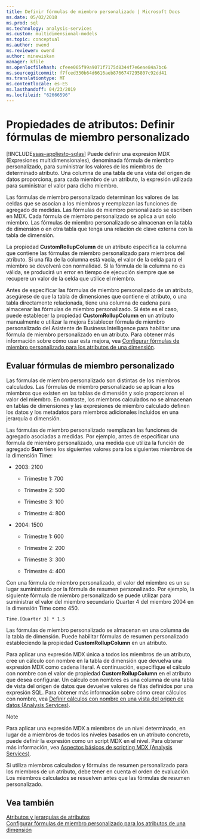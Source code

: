 ```yaml
---
title: Definir fórmulas de miembro personalizado | Microsoft Docs
ms.date: 05/02/2018
ms.prod: sql
ms.technology: analysis-services
ms.custom: multidimensional-models
ms.topic: conceptual
ms.author: owend
ms.reviewer: owend
author: minewiskan
manager: kfile
ms.openlocfilehash: cfeee065f99a9071f7175d8344f7e6eae84a7bc6
ms.sourcegitcommit: f7fced330b64d6616aeb8766747295807c92dd41
ms.translationtype: MT
ms.contentlocale: es-ES
ms.lasthandoff: 04/23/2019
ms.locfileid: "62666596"
---
```

# <a name="attribute-properties---define-custom-member-formulas"></a>Propiedades de atributos: Definir fórmulas de miembro personalizado
[!INCLUDE[ssas-appliesto-sqlas](../../includes/ssas-appliesto-sqlas.md)]
  Puede definir una expresión MDX (Expresiones multidimensionales), denominada fórmula de miembro personalizado, para suministrar los valores de los miembros de determinado atributo. Una columna de una tabla de una vista del origen de datos proporciona, para cada miembro de un atributo, la expresión utilizada para suministrar el valor para dicho miembro.  
  
 Las fórmulas de miembro personalizado determinan los valores de las celdas que se asocian a los miembros y reemplazan las funciones de agregado de medidas. Las fórmulas de miembro personalizado se escriben en MDX. Cada fórmula de miembro personalizado se aplica a un solo miembro. Las fórmulas de miembro personalizado se almacenan en la tabla de dimensión o en otra tabla que tenga una relación de clave externa con la tabla de dimensión.  
  
 La propiedad **CustomRollupColumn** de un atributo especifica la columna que contiene las fórmulas de miembro personalizado para miembros del atributo. Si una fila de la columna está vacía, el valor de la celda para el miembro se devolverá con normalidad. Si la fórmula de la columna no es válida, se producirá un error en tiempo de ejecución siempre que se recupere un valor de la celda que utilice el miembro.  
  
 Antes de especificar las fórmulas de miembro personalizado de un atributo, asegúrese de que la tabla de dimensiones que contiene el atributo, o una tabla directamente relacionada, tiene una columna de cadena para almacenar las fórmulas de miembro personalizado. Si éste es el caso, puede establecer la propiedad **CustomRollupColumn** en un atributo manualmente o utilizar la mejora Establecer fórmula de miembro personalizado del Asistente de Business Intelligence para habilitar una fórmula de miembro personalizado en un atributo. Para obtener más información sobre cómo usar esta mejora, vea [Configurar fórmulas de miembro personalizado para los atributos de una dimensión](../../analysis-services/multidimensional-models/bi-wizard-custom-member-formulas-for-attributes-in-a-dimension.md).  
  
## <a name="evaluating-custom-member-formulas"></a>Evaluar fórmulas de miembro personalizado  
 Las fórmulas de miembro personalizado son distintas de los miembros calculados. Las fórmulas de miembro personalizado se aplican a los miembros que existen en las tablas de dimensión y solo proporcionan el valor del miembro. En contraste, los miembros calculados no se almacenan en tablas de dimensiones y las expresiones de miembro calculado definen los datos y los metadatos para miembros adicionales incluidos en una jerarquía o dimensión.  
  
 Las fórmulas de miembro personalizado reemplazan las funciones de agregado asociadas a medidas. Por ejemplo, antes de especificar una fórmula de miembro personalizado, una medida que utiliza la función de agregado **Sum** tiene los siguientes valores para los siguientes miembros de la dimensión Time:  
  
-   2003: 2100  
  
    -   Trimestre 1: 700  
  
    -   Trimestre 2: 500  
  
    -   Trimestre 3: 100  
  
    -   Trimestre 4: 800  
  
-   2004: 1500  
  
    -   Trimestre 1: 600  
  
    -   Trimestre 2: 200  
  
    -   Trimestre 3: 300  
  
    -   Trimestre 4: 400  
  
 Con una fórmula de miembro personalizado, el valor del miembro es un su lugar suministrado por la fórmula de resumen personalizado. Por ejemplo, la siguiente fórmula de miembro personalizado se puede utilizar para suministrar el valor del miembro secundario Quarter 4 del miembro 2004 en la dimensión Time como 450.  
  
```  
Time.[Quarter 3] * 1.5  
```  
  
 Las fórmulas de miembro personalizado se almacenan en una columna de la tabla de dimensión. Puede habilitar fórmulas de resumen personalizado estableciendo la propiedad **CustomRollupColumn** en un atributo.  
  
 Para aplicar una expresión MDX única a todos los miembros de un atributo, cree un cálculo con nombre en la tabla de dimensión que devuelva una expresión MDX como cadena literal. A continuación, especifique el cálculo con nombre con el valor de propiedad **CustomRollupColumn** en el atributo que desea configurar. Un cálculo con nombres es una columna de una tabla de vista del origen de datos que devuelve valores de filas definidos por una expresión SQL. Para obtener más información sobre cómo crear cálculos con nombre, vea [Definir cálculos con nombre en una vista del origen de datos &#40;Analysis Services&#41;](../../analysis-services/multidimensional-models/define-named-calculations-in-a-data-source-view-analysis-services.md).  
  
> [!NOTE]  
>  Para aplicar una expresión MDX a miembros de un nivel determinado, en lugar de a miembros de todos los niveles basados en un atributo concreto, puede definir la expresión como un script MDX en el nivel. Para obtener más información, vea [Aspectos básicos de scripting MDX &#40;Analysis Services&#41;](../../analysis-services/multidimensional-models/mdx/mdx-scripting-fundamentals-analysis-services.md).  
  
 Si utiliza miembros calculados y fórmulas de resumen personalizado para los miembros de un atributo, debe tener en cuenta el orden de evaluación. Los miembros calculados se resuelven antes que las fórmulas de resumen personalizado.  
  
## <a name="see-also"></a>Vea también  
 [Atributos y jerarquías de atributos](../../analysis-services/multidimensional-models-olap-logical-dimension-objects/attributes-and-attribute-hierarchies.md)   
 [Configurar fórmulas de miembro personalizado para los atributos de una dimensión](../../analysis-services/multidimensional-models/bi-wizard-custom-member-formulas-for-attributes-in-a-dimension.md)  
  
  
